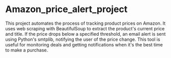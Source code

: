 # Amazon_price_alert_project

This project automates the process of tracking product prices on Amazon. It uses web scraping with BeautifulSoup to extract the product's current price and title. If the price drops below a specified threshold, an email alert is sent using Python's smtplib, notifying the user of the price change. This tool is useful for monitoring deals and getting notifications when it's the best time to make a purchase.
